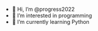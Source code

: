 - 👋 Hi, I’m @progress2022
- 👀 I’m interested in programming
- 🌱 I’m currently learning Python

<!---
progress2022/progress2022 is a ✨ special ✨ repository because its `README.md` (this file) appears on your GitHub profile.
You can click the Preview link to take a look at your changes.
--->
